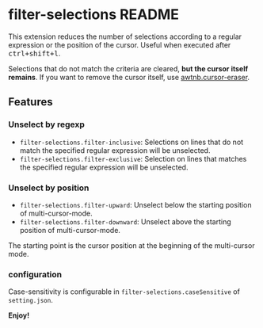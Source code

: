 # filter-selections README

This extension reduces the number of selections according to a regular expression or the position of the cursor. Useful when executed after <kbd>ctrl+shift+l</kbd>.

Selections that do not match the criteria are cleared, **but the cursor itself remains**. If you want to remove the cursor itself, use [awtnb.cursor-eraser](https://marketplace.visualstudio.com/items?itemName=awtnb.cursor-eraser).

## Features

### Unselect by regexp

+ `filter-selections.filter-inclusive`: Selections on lines that do not match the specified regular expression will be unselected.
+ `filter-selections.filter-exclusive`: Selection on lines that matches the specified regular expression will be unselected.

### Unselect by position

+ `filter-selections.filter-upward`: Unselect below the starting position of multi-cursor-mode.
+ `filter-selections.filter-downward`: Unselect above the starting position of multi-cursor-mode.

The starting point is the cursor position at the beginning of the multi-cursor mode.

### configuration

Case-sensitivity is configurable in `filter-selections.caseSensitive` of `setting.json`.




**Enjoy!**
